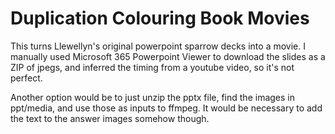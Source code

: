 # Duplication Colouring Book Movies

This turns Llewellyn's original powerpoint sparrow decks into a movie.
I manually used Microsoft 365 Powerpoint Viewer to download the slides as a ZIP of jpegs, and inferred the timing from a youtube video, so it's not perfect.

Another option would be to just unzip the pptx file, find the images in ppt/media, and use those as inputs to ffmpeg.
It would be necessary to add the text to the answer images somehow though.

